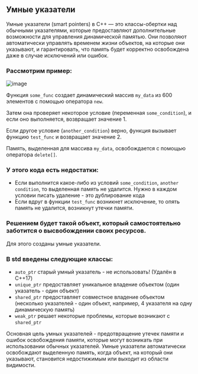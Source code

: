 ## Умные указатели

Умные указатели (smart pointers) в C++ — это классы-обертки над обычными указателями, которые предоставляют дополнительные возможности для управления динамической памятью. Они позволяют автоматически управлять временем жизни объектов, на которые они указывают, и гарантировать, что память будет корректно освобождена даже в случае исключений или ошибок.

### Рассмотрим пример:

![image](https://github.com/netology-code/cppl-homeworks/assets/147130852/74ffce75-8347-47e1-8abe-9b6dde825ef6)

Функция `some_func` создает динамический массив `my_data` из 600 элементов с помощью оператора `new`.

Затем она проверяет некоторое условие (переменная `some_condition`), и если оно выполняется, возвращает значение 1.

Если другое условие (`another_condition`) верно, функция вызывает функцию `test_func` и возвращает значение 2.

Память, выделенная для массива `my_data`, освобождается с помощью оператора `delete[]`.

### У этого кода есть недостатки:
- Если выполнится какое-либо из условий `some_condition`, `another condition`, то выделенная память не удалится. Нужно в каждом условии писать удаление - это дублирование кода
- Если вдруг в функции `test_func` возникнет исключение, то опять память не удалится, возникнут утечки памяти.

### Решением будет такой объект, который самостоятельно заботится о высвобождении своих ресурсов.

Для этого созданы умные указатели.

### В std введены следующие классы:

- `auto_ptr` старый умный указатель - не использовать! (Удалён в C++17)
- `unique_ptr` предоставляет уникальное владение объектом (один указатель - один объект)
- `shared_ptr` предоставляет совместное владение объектом (несколько указателей - один объект, например, 4 указателя на одну динамическую память)
- `weak_ptr` решает некоторые проблемы, которые возникают с `shared_ptr`

Основная цель умных указателей - предотвращение утечек памяти и ошибок освобождения памяти, которые могут возникать при использовании обычных указателей. Умные указатели автоматически освобождают выделенную память, когда объект, на который они указывают, становится недостижимым или выходит из области видимости.
